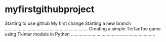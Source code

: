 # myfirstgithubproject
Starting to use github
My first change 
Starting a new branch
.................................................................
Creating a simple TicTacToe game using Tkinter module in Python
..................................................................
